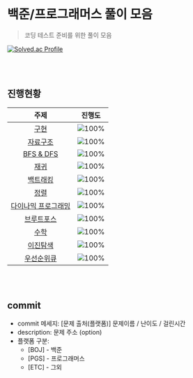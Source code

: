 # 백준/프로그래머스 풀이 모음

> 코딩 테스트 준비를 위한 풀이 모음


[![Solved.ac Profile](http://mazassumnida.wtf/api/v2/generate_badge?boj=wwwwhy)](https://solved.ac/wwwwhy/)

<br></br>

## 진행현황
 | 주제 | 진행도 |
 | :--: | :--: |
  | [구현](https://github.com/WANTWON/CodingTest/tree/main/01-Implementation) | ![100%](https://progress-bar.dev/6/?scale=20&title=progress&width=500&color=babaca&suffix=/20) |
 | [자료구조](https://github.com/WANTWON/CodingTest/tree/main/02-DataStructures) | ![100%](https://progress-bar.dev/11/?scale=20&title=progress&width=500&color=babaca&suffix=/20) |
 | [BFS & DFS](https://github.com/WANTWON/CodingTest/tree/main/04-DFS%26BFS) | ![100%](https://progress-bar.dev/15/?scale=20&title=progress&width=500&color=babaca&suffix=/20) |
 | [재귀](https://github.com/WANTWON/CodingTest/tree/main/09-Recursion) | ![100%](https://progress-bar.dev/3/?scale=20&title=progress&width=500&color=babaca&suffix=/20) |
 | [백트래킹](https://github.com/WANTWON/CodingTest/tree/main/05-BackTracking) | ![100%](https://progress-bar.dev/14/?scale=20&title=progress&width=500&color=babaca&suffix=/20) |
 | [정렬](https://github.com/WANTWON/CodingTest/tree/main/03-Sorting) | ![100%](https://progress-bar.dev/9/?scale=20&title=progress&width=500&color=babaca&suffix=/20) |
 | [다이나믹 프로그래밍](workbook/0x10.md) | ![100%](https://progress-bar.dev/8/?scale=20&title=progress&width=500&color=babaca&suffix=/20) |
 | [브루트포스](https://github.com/WANTWON/CodingTest/tree/main/07-BruteForce) | ![100%](https://progress-bar.dev/3/?scale=20&title=progress&width=500&color=babaca&suffix=/20) |
| [수학](https://github.com/WANTWON/CodingTest/tree/main/08-Math) | ![100%](https://progress-bar.dev/4/?scale=20&title=progress&width=500&color=babaca&suffix=/20) |
| [이진탐색](https://github.com/WANTWON/CodingTest/tree/main/11-BinarySearch) | ![100%](https://progress-bar.dev/7/?scale=20&title=progress&width=500&color=babaca&suffix=/20) |
| [우선순위큐](https://github.com/WANTWON/CodingTest/tree/main/12-Priority%20Queue) | ![100%](https://progress-bar.dev/8/?scale=8&title=progress&width=500&color=babaca&suffix=/8) |



<br></br>

## commit
- commit 메세지: [문제 출처(플랫폼)] 문제이름 / 난이도 / 걸린시간 
- description: 문제 주소 (option)
- 플랫폼 구분: 
  * [BOJ] - 백준 
  * [PGS] - 프로그래머스
  * [ETC] - 그외

